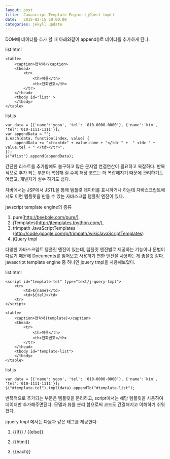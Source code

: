 ```yaml
---
layout: post
title:  Javascript Template Engine (jQuert tmpl)
date:   2015-02-15 20:00:00
categories: jekyll update
---
```



DOM에 데이터를 추가 할 때 아래와같이 append()로 데이터를 추가하게 된다. 

list.html

	<table>
	  	<caption>연락처</caption>
	  	<thead>
	  		<tr>
	  			<th>이름</th>
	  			<th>전화번호</th>
	  		</tr>
	  	</thead>
	  	<tbody id="list" >
	  	</tbody>
  	</table> 
 


list.js 
	
	var data = [{'name':'yoon', 'tel': '010-0000-0000'}, {'name':'kim', 'tel':'010-1111-1111'}];
	var appendData = "";
	$.each(data, function(index, value) { 
		appendData += "<tr><td>" + value.name + "</td> " +  " <td> " + value.tel + " </td></tr>";
	});
	$("#list").append(appendData);

간단한 리스트를 추가함에도 불구하고 많은 문자열 연결연산이 필요하고 복잡하다. 
반복적으로 추가 되는 부분이 복잡해 질 수록 해당 코드는 더 복잡해지기 때문에 관리하기도 어렵고, 개발자가 실수 하기도 쉽다.  

자바에서는 JSP에서 JSTL을 통해 템플릿 데이터를 표시하거나 하는데 자바스크립트에서도 이런 템플릿을 만들 수 있는 자바스크립 템플릿 엔진이 있다. 


javscript template engine의 종류 

1. pure[http://beebole.com/pure/], 
2. jTemplates(http://jtemplates.tpython.com/), 
3. trimpath JavaScriptTemplates (http://code.google.com/p/trimpath/wiki/JavaScriptTemplates)
4. jQuery tmpl 

다양한 자바스크립트 템플릿 엔진이 있는데, 템플릿 엔진별로 제공하는 기능이나 문법이 다르기 때문에 Documents를 읽어보고 사용하기 편한 엔진을 사용하는게 좋을것 같다.
javascript template engine 중 하나인 jquery tmpl을 사용해보았다. 


list.html 

    <script id="template-tel" type="text/j-query-tmpl">
        <tr>
            <td>${name}</td>
            <td>${tel}</td>
        <tr>
    </script>

 	<table>
        <caption>연락처(template)</caption>
        <thead>
            <tr>
                <th>이름</th>
                <th>전화번호</th>
            </tr>
        </thead>
        <tbody id="template-list">
        </tbody>
    </table> 


list.js

	var data = [{'name':'yoon', 'tel': '010-0000-0000'}, {'name':'kim', 'tel':'010-1111-1111'}];
	$("#template-tel").tmpl(data).appendTo("#template-list");


반복적으로 추가되는 부분은 템플릿을 분리하고, script에서는 해당 템플릿을 사용하여 데이터만 추가해주면된다. 
모델과 뷰를 분리 함으로써 코드도 간결해지고 이해하기 쉬워졌다. 


jquery tmpl 에서는 다음과 같은 태그를 제공한다.
1. {{if}} / {{else}}

2. {{html}}

3. {{each}}

